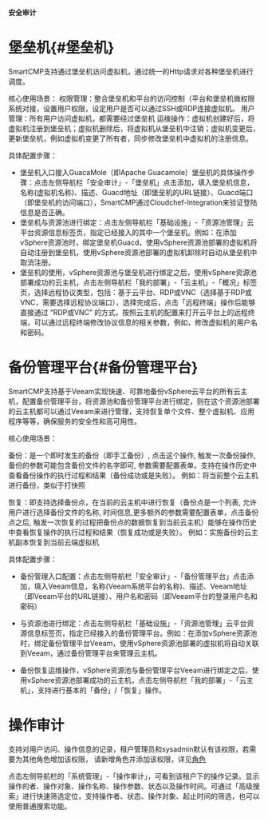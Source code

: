 



**安全审计**

# 堡垒机{#堡垒机}

SmartCMP支持通过堡垒机访问虚拟机，通过统一的Http请求对各种堡垒机进行调度。

核心使用场景：
权限管理：整合堡垒机和平台的访问控制（平台和堡垒机做权限系统对接，设置用户权限，设定用户是否可以通过SSH或RDP连接虚拟机。
用户管理：所有用户访问虚拟机，都需要经过堡垒机
运维操作：虚拟机创建好后，将虚拟机注册到堡垒机；虚拟机删除后，将虚拟机从堡垒机中注销；虚拟机变更后，更新堡垒机，例如虚拟机变更了所有者，同步修改堡垒机中虚拟机的注册信息。

具体配置步骤：
+ 堡垒机入口接入GuacaMole（即Apache Guacamole）堡垒机的具体操作步骤：点击左侧导航栏「安全审计」-「堡垒机」点击添加，填入堡垒机信息，名称(虚拟机名称)、描述、Guacd地址（即堡垒机的URL链接）、Guacd端口（即堡垒机的访问端口），SmartCMP通过Cloudchef-Integration来验证登陆信息是否正确。
+ 堡垒机与资源池进行绑定：点击左侧导航栏「基础设施」-「资源池管理」云平台资源信息标签页，指定已经接入的其中一个堡垒机。例如：在添加vSphere资源池时，绑定堡垒机Guacd，使用vSphere资源池部署的虚拟机将自动注册到堡垒机，使用vSphere资源池部署的虚拟机卸除时自动从堡垒机中取消注册。
+ 堡垒机的使用，vSphere资源池与堡垒机进行绑定之后，使用vSphere资源池部署成功的云主机，点击左侧导航栏「我的部署」-「云主机」-「概况」标签页，选择远程协议类型，包括：基于云平台、RDP或VNC（选择基于RDP或VNC，需要选择远程协议端口），选择完成后，点击「远程终端」操作后能够直接通过 “RDP或VNC” 的方式，按照云主机的配置来打开云平台上的远程终端，可以通过远程终端修改协议信息的相关参数，例如，修改虚拟机的用户名和密码。 


# 备份管理平台{#备份管理平台}

SmartCMP支持基于Veeam实现快速、可靠地备份vSphere云平台的所有云主机，配置备份管理平台，将资源池和备份管理平台进行绑定，则在这个资源池部署的云主机都可以通过Veeam来进行管理，支持恢复单个文件、整个虚拟机、应用程序等等，确保服务的安全性和高可用性。

核心使用场景：

备份：是一个即时发生的备份（即手工备份）, 点击这个操作, 触发一次备份操作, 备份的参数可能包含备份文件的名字即可, 参数需要配置表单。支持在操作历史中查看备份操作的执行过程和结果（备份成功或是失败）。
例如：将当前整个云主机进行备份，类似于打快照


恢复：即支持选择备份点，在当前的云主机中进行恢复（备份点是一个列表, 允许用户进行选择备份文件的名称, 时间信息,更多额外的参数需要配置表单，点击备份点之后, 触发一次恢复的过程把备份点的数据恢复到当前云主机）能够在操作历史中查看恢复操作的执行过程和结果（恢复成功或是失败）。
例如：实施备份的云主机副本恢复到当前云端虚拟机

具体配置步骤：

+ 备份管理入口配置：点击左侧导航栏「安全审计」-「备份管理平台」点击添加，填入Veeam信息，名称(Veeam系统平台的名称)、描述、Veeam地址（即Veeam平台的URL链接）、用户名和密码（即Veeam平台的登录用户名和密码）

+ 与资源池进行绑定：点击左侧导航栏「基础设施」-「资源池管理」云平台资源信息标签页，指定已经接入的备份管理平台。例如：在添加vSphere资源池时，绑定备份管理平台Veeam，使用vSphere资源池部署的虚拟机将自动关联到Veeam，通过备份管理平台来管理云主机。

+ 备份恢复运维操作，vSphere资源池与备份管理平台Veeam进行绑定之后，使用vSphere资源池部署成功的云主机，点击左侧导航栏「我的部署」-「云主机」，支持进行基本的「备份」/「恢复」操作。


# 操作审计


支持对用户访问、操作信息的记录，租户管理员和sysadmin默认有该权限，若需要为其他角色增加该权限，
请新增角色并添加该权限，详见[角色](https://cloudchef.github.io/doc/AdminDoc/04组织架构管理/角色.html)

点击左侧导航栏的「系统管理」-「操作审计」，可看到该租户下的操作记录。显示操作的者、操作对象、操作名称、操作参数、状态以及操作时间。可通过「高级搜索」进行快速筛选定位，支持操作者、状态、操作对象、起止时间的筛选，也可以使用普通搜索功能。
